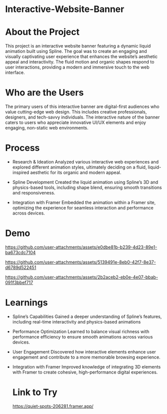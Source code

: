 # Interactive-Website-Banner

# About the Project
This project is an interactive website banner featuring a dynamic liquid animation built using Spline. The goal was to create an engaging and visually captivating user experience that enhances the website’s aesthetic appeal and interactivity. The fluid motion and organic shapes respond to user interactions, providing a modern and immersive touch to the web interface.

# Who are the Users
The primary users of this interactive banner are digital-first audiences who value cutting-edge web design. This includes creative professionals, designers, and tech-savvy individuals. The interactive nature of the banner caters to users who appreciate innovative UI/UX elements and enjoy engaging, non-static web environments.

# Process

- Research & Ideation
  Analyzed various interactive web experiences and explored different animation styles, ultimately deciding on a fluid, liquid-inspired aesthetic for its organic and modern appeal.

- Spline Development
  Created the liquid animation using Spline’s 3D and physics-based tools, including shape blend, ensuring smooth transitions and responsiveness.

- Integration with Framer
  Embedded the animation within a Framer site, optimizing the experience for seamless interaction and performance across devices.

# Demo 

https://github.com/user-attachments/assets/e0dbe81b-b239-4d23-89e1-ba673cdc7104

https://github.com/user-attachments/assets/5139491e-8eb0-42f7-8e37-d6789d522451

https://github.com/user-attachments/assets/2b2aceb2-eb0e-4e07-bbab-091f3bbef717


# Learnings

- Spline’s Capabilities
  Gained a deeper understanding of Spline’s features, including real-time interactivity and physics-based animations

- Performance Optimization
  Learned to balance visual richness with performance efficiency to ensure smooth animations across various devices.

- User Engagement
  Discovered how interactive elements enhance user engagement and contribute to a more memorable browsing experience.

- Integration with Framer
  Improved knowledge of integrating 3D elements with Framer to create cohesive, high-performance digital experiences.


  # Link to Try
  https://quiet-spots-206281.framer.app/

